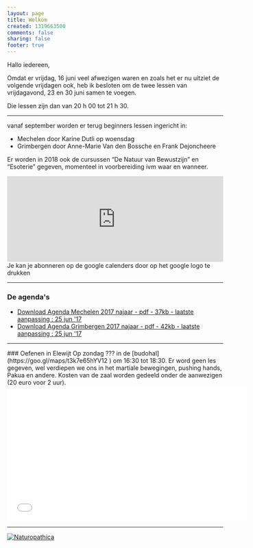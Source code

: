 ```yaml
--- 
layout: page
title: Welkom	
created: 1319663500
comments: false
sharing: false  
footer: true
---
```



Hallo iedereen,

Omdat er vrijdag, 16 juni veel afwezigen waren en zoals het er nu uitziet de volgende vrijdagen ook, heb ik besloten om de twee lessen van vrijdagavond, 23 en 30 juni samen te voegen. 

Die lessen zijn dan van 20 h 00 tot 21 h 30.

<hr>

vanaf september worden er terug beginners lessen ingericht in:

*	Mechelen door Karine Dutli op woensdag
* Grimbergen door Anne-Marie Van den Bossche en Frank Dejoncheere

Er worden in 2018 ook de cursussen “De Natuur van Bewustzijn” en “Esoterie” gegeven, momenteel in voorbereiding ivm waar en wanneer.   


<iframe src="https://calendar.google.com/calendar/embed?showTitle=0&amp;showNav=0&amp;showDate=0&amp;showPrint=0&amp;showTabs=0&amp;showCalendars=0&amp;showTz=0&amp;mode=AGENDA&amp;height=200&amp;wkst=2&amp;hl=nl&amp;bgcolor=%23FFFFFF&amp;src=eddypresent.website%40gmail.com&amp;color=%232F6309&amp;src=bnt52stornmaupomm1p01afrt0%40group.calendar.google.com&amp;color=%23125A12&amp;src=sv4bkhqqsf8snmhcjmhj8hqma4%40group.calendar.google.com&amp;color=%235F6B02&amp;ctz=Europe%2FBrussels" style="border-width:0" width="100%" height="200" frameborder="0" scrolling="no"></iframe>
Je kan je abonneren op de google calenders door op het google logo te drukken

<hr>

### De agenda's

* [Download Agenda Mechelen 2017 najaar - pdf - 37kb - laatste aanpassing : 25 jun '17](/flyers/Agenda_Mechelen_2017_najaar.pdf)
* [Download Agenda Grimbergen 2017 najaar - pdf - 42kb - laatste aanpassing : 25 jun '17](/flyers/Agenda_Grimbergen_2017_najaar.pdf)


<hr>
### Oefenen in Elewijt
Op zondag ??? in de [budohal](https://goo.gl/maps/t3k7e65hYV12 ) om 16:30 tot 18:30.
Er word geen les gegeven, wel verdiepen we ons in het martiale bewegingen, pushing hands, Pakua en andere. Kosten van de zaal worden gedeeld onder de aanwezigen (20 euro voor 2 uur).  

<iframe width="560"  height="315" src="//www.youtube.com/embed/bjQ3ZA9TKTk?rel=0" frameborder="0" allowfullscreen></iframe>

---

[![Naturopathica](/images/naturopathica.jpg)](http://www.naturopathica.be/)
